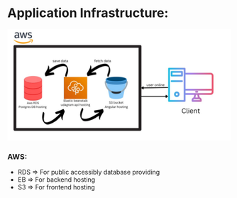 # Application Infrastructure:

![ Infrastructure diagram ](../Screenshots/infrastructure_diagram.jpg "Infrastructure Diagram")

### AWS:

- RDS => For public accessibly database providing
- EB => For backend hosting
- S3 => For frontend hosting
